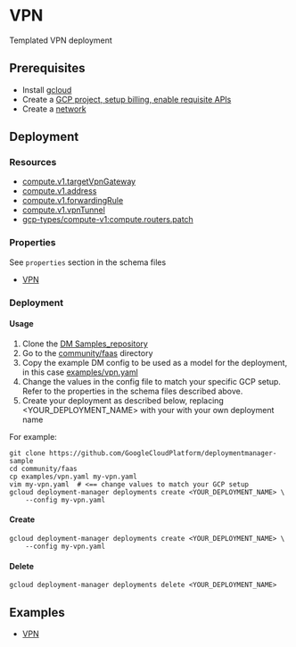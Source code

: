 # VPN

Templated VPN deployment

## Prerequisites

- Install [gcloud](https://cloud.google.com/sdk)
- Create a [GCP project, setup billing, enable requisite APIs](docs/templates/project.md)
- Create a [network](docs/templates/network.md)

## Deployment

### Resources

- [compute.v1.targetVpnGateway](https://cloud.google.com/compute/docs/reference/latest/targetVpnGateways)
- [compute.v1.address](https://cloud.google.com/compute/docs/reference/rest/v1/addresses)
- [compute.v1.forwardingRule](https://cloud.google.com/compute/docs/reference/latest/forwardingRule)
- [compute.v1.vpnTunnel](https://cloud.google.com/compute/docs/reference/latest/vpnTunnel)
- [gcp-types/compute-v1:compute.routers.patch](https://www.googleapis.com/discovery/v1/apis/compute/v1/rest)


### Properties

See `properties` section in the schema files

-  [VPN](../../templates/vpn.py.schema)


### Deployment

#### Usage

1. Clone the [DM Samples_repository](https://github.com/GoogleCloudPlatform/deploymentmanager-sample)
2. Go to the [community/faas](community/faas) directory
3. Copy the example DM config to be used as a model for the deployment, in this case [examples/vpn.yaml](examples/vpn.yaml)
4. Change the values in the config file to match your specific GCP setup.
   Refer to the properties in the schema files described above.
5. Create your deployment as described below, replacing <YOUR_DEPLOYMENT_NAME>
   with your with your own deployment name


For example:

```
git clone https://github.com/GoogleCloudPlatform/deploymentmanager-sample
cd community/faas
cp examples/vpn.yaml my-vpn.yaml
vim my-vpn.yaml  # <== change values to match your GCP setup
gcloud deployment-manager deployments create <YOUR_DEPLOYMENT_NAME> \
    --config my-vpn.yaml
```

#### Create

```
gcloud deployment-manager deployments create <YOUR_DEPLOYMENT_NAME> \
    --config my-vpn.yaml
```


#### Delete

```
gcloud deployment-manager deployments delete <YOUR_DEPLOYMENT_NAME>
```


## Examples

- [VPN](../examples/vpn.yaml)
